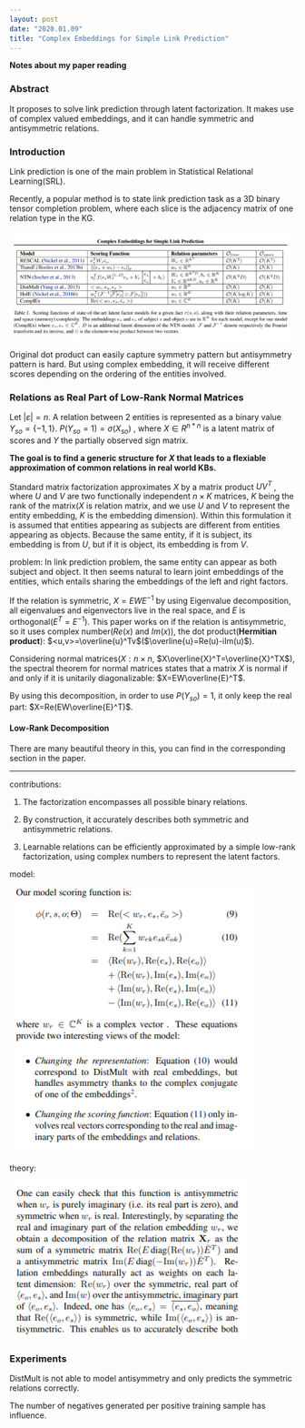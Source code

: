 ```yaml
---
layout: post
date: "2020.01.09"
title: "Complex Embeddings for Simple Link Prediction"
---
```


**Notes about my paper reading**

### Abstract

It proposes to solve link prediction through latent factorization. It makes use of complex valued embeddings, and it can handle symmetric and antisymmetric relations.

### Introduction

Link prediction is one of the main problem in Statistical Relational Learning(SRL).

Recently, a popular method is to state link prediction task as a 3D binary tensor completion problem, where each slice is the adjacency matrix of one relation type in the KG.

![1](./res/2020-01-09/1.PNG)

Original dot product can easily capture symmetry pattern but antisymmetry pattern is hard. But using complex embedding, it will receive different scores depending on the ordering of the entities involved.

### Relations as Real Part of Low-Rank Normal Matrices

Let $|\varepsilon|=n$. A relation between 2 entities  is represented as a binary value $Y_{so}=\{-1,1\}$. $P(Y_{so}=1)=\sigma(X_{so})$ , where $X\in R^{n*n}$ is a latent matrix of scores and $Y$ the partially observed sign matrix.

**The goal is to find a generic structure for $X$ that leads to a flexiable approximation of common relations in real world KBs.** 

Standard matrix factorization approximates $X$ by a matrix product $UV^T$ , where $U$ and $V$ are two functionally independent $n × K$ matrices, $K$ being the rank of the matrix($X$ is relation matrix, and we use $U$ and $V$ to represent the entity embedding, $K$ is the embedding dimension). Within this formulation it is assumed that entities appearing as subjects are different from entities appearing as objects.  Because the same entity, if it is subject, its embedding is from $U$, but if it is object, its embedding is from $V$.

problem: In link prediction problem, the same entity can appear as both subject and object. It then seems natural to learn joint embeddings of the entities, which entails sharing the embeddings of the left and right factors.

If the relation is symmetric, $X=EWE^{-1}$ by using Eigenvalue decomposition, all eigenvalues and eigenvectors live in the real space, and $E$ is orthogonal($E^T=E^{-1}$). This paper works on if the relation is antisymmetric, so it uses complex number($Re(x)$ and $Im(x)$), the dot product(**Hermitian product**): $<u,v>=\overline{u}^Tv$($\overline{u}=Re(u)-iIm(u)$).

Considering normal matrices($X:n×n$, $X\overline{X}^T=\overline{X}^TX$), the spectral theorem for normal matrices states that a matrix $X$ is normal if and only if it is unitarily diagonalizable: $X=EW\overline{E}^T$. 

By using this decomposition, in order to use $P(Y_{so})=1$, it only keep the real part: $X=Re(EW\overline{E}^T)$.

#### Low-Rank Decomposition

There are many beautiful theory in this, you can find in the corresponding section in the paper.

---

contributions:

1. The factorization encompasses all possible binary relations.

2. By construction, it accurately describes both symmetric and antisymmetric relations.

3. Learnable relations can be efficiently approximated by a simple low-rank factorization, using complex numbers to represent the latent factors.

model:

![1](./res/2020-01-09/2.PNG)

theory:

![1](./res/2020-01-09/3.PNG)

### Experiments

DistMult is not able to model antisymmetry and only predicts the symmetric relations correctly.

The number of negatives generated per positive training sample has influence.


